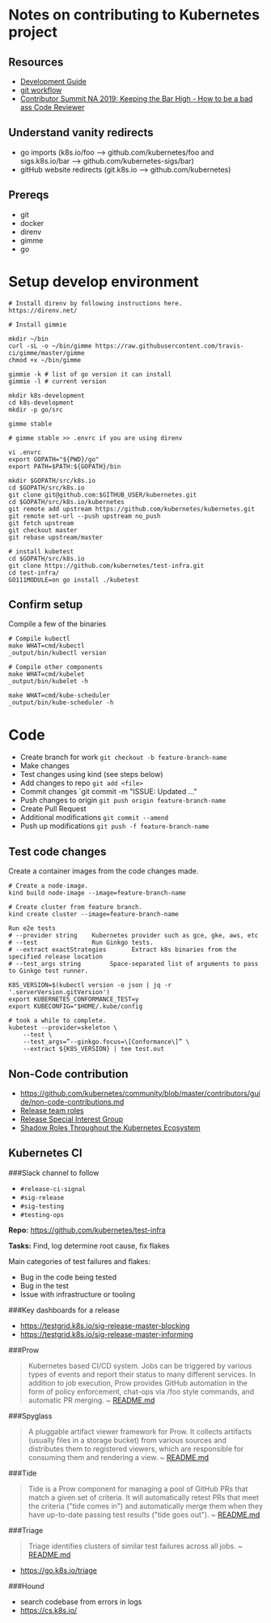 # Notes on contributing to Kubernetes project

## Resources

- [Development Guide](https://github.com/kubernetes/community/blob/master/contributors/devel/development.md)
- [git workflow](https://github.com/kubernetes/community/blob/master/contributors/guide/github-workflow.md)
- [Contributor Summit NA 2019: Keeping the Bar High - How to be a bad ass Code Reviewer](https://www.youtube.com/watch?v=OZVv7-o8i40)

## Understand vanity redirects 

- go imports (k8s.io/foo --> github.com/kubernetes/foo and sigs.k8s.io/bar --> github.com/kubernetes-sigs/bar)
- gitHub website redirects (git.k8s.io --> github.com/kubernetes) 

## Prereqs

- git
- docker
- direnv
- gimme
- go

# Setup develop environment

```
# Install direnv by following instructions here. 
https://direnv.net/

# Install gimmie

mkdir ~/bin
curl -sL -o ~/bin/gimme https://raw.githubusercontent.com/travis-ci/gimme/master/gimme
chmod +x ~/bin/gimme

gimmie -k # list of go version it can install
gimmie -l # current version

mkdir k8s-development
cd k8s-development
mkdir -p go/src

gimme stable

# gimme stable >> .envrc if you are using direnv

vi .envrc
export GOPATH="${PWD}/go"
export PATH=$PATH:${GOPATH}/bin

mkdir $GOPATH/src/k8s.io
cd $GOPATH/src/k8s.io
git clone git@github.com:$GITHUB_USER/kubernetes.git
cd $GOPATH/src/k8s.io/kubernetes
git remote add upstream https://github.com/kubernetes/kubernetes.git
git remote set-url --push upstream no_push
git fetch upstream
git checkout master
git rebase upstream/master

# install kubetest
cd $GOPATH/src/k8s.io
git clone https://github.com/kubernetes/test-infra.git
cd test-infra/
GO111MODULE=on go install ./kubetest

```

## Confirm setup

Compile a few of the binaries

```
# Compile kubectl
make WHAT=cmd/kubectl
_output/bin/kubectl version

# Compile other components
make WHAT=cmd/kubelet
_output/bin/kubelet -h

make WHAT=cmd/kube-scheduler
_output/bin/kube-scheduler -h

```

# Code

- Create branch for work `git checkout -b feature-branch-name`
- Make changes
- Test changes using kind (see steps below)
- Add changes to repo `git add <file>`
- Commit changes `git commit -m "ISSUE: Updated ..."
- Push changes to origin `git push origin feature-branch-name`
- Create Pull Request
- Additional modifications `git commit --amend`
- Push up modifications `git push -f feature-branch-name`

## Test code changes

Create a container images from the code changes made.

```
# Create a node-image.
kind build node-image --image=feature-branch-name

# Create cluster from feature branch.
kind create cluster --image=feature-branch-name

Run e2e tests
# --provider string    Kubernetes provider such as gce, gke, aws, etc
# --test               Run Ginkgo tests.
# --extract exactStrategies       Extract k8s binaries from the specified release location
# --test_args string        Space-separated list of arguments to pass to Ginkgo test runner.

K8S_VERSION=$(kubectl version -o json | jq -r '.serverVersion.gitVersion')
export KUBERNETES_CONFORMANCE_TEST=y
export KUBECONFIG="$HOME/.kube/config

# took a while to complete.
kubetest --provider=skeleton \
	--test \
	--test_args=”--ginkgo.focus=\[Conformance\]” \
	--extract ${K8S_VERSION} | tee test.out

```


## Non-Code contribution

- https://github.com/kubernetes/community/blob/master/contributors/guide/non-code-contributions.md
- [Release team roles](https://github.com/kubernetes/sig-release/tree/master/release-team)
- [Release Special Interest Group](https://github.com/kubernetes/community/tree/master/sig-release)
- [Shadow Roles Throughout the Kubernetes Ecosystem](https://github.com/kubernetes/community/blob/master/mentoring/programs/shadow-roles.md)


## Kubernetes CI

###Slack channel to follow

- `#release-ci-signal`
- `#sig-release`
- `#sig-testing`
- `#testing-ops`

**Repo:** https://github.com/kubernetes/test-infra

**Tasks:** Find, log determine root cause, fix flakes

Main categories of test failures and flakes:

- Bug in the code being tested
- Bug in the test
- Issue with infrastructure or tooling

###Key dashboards for a release

- https://testgrid.k8s.io/sig-release-master-blocking
- https://testgrid.k8s.io/sig-release-master-informing

###Prow

> Kubernetes based CI/CD system. Jobs can be triggered by various types of events and report their status to many different services. In addition to job execution, Prow provides GitHub automation in the form of policy enforcement, chat-ops via /foo style commands, and automatic PR merging. ~ [README.md](https://github.com/kubernetes/test-infra/tree/master/prow)

###Spyglass
> A pluggable artifact viewer framework for Prow. It collects artifacts (usually files in a storage bucket) from various sources and distributes them to registered viewers, which are responsible for consuming them and rendering a view. ~ [README.md](https://github.com/kubernetes/test-infra/blob/master/prow/spyglass/README.md)

###Tide
> Tide is a Prow component for managing a pool of GitHub PRs that match a given set of criteria. It will automatically retest PRs that meet the criteria ("tide comes in") and automatically merge them when they have up-to-date passing test results ("tide goes out"). ~ [README.md](https://github.com/kubernetes/test-infra/tree/master/prow/tide)



###Triage 

> Triage identifies clusters of similar test failures across all jobs. ~ [README.md](https://github.com/kubernetes/test-infra/tree/master/triage)
- https://go.k8s.io/triage


###Hound 
- search codebase from errors in logs
- https://cs.k8s.io/




